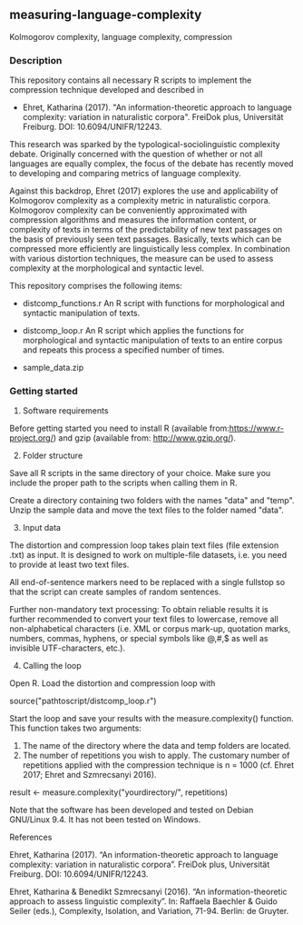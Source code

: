 ## measuring-language-complexity
Kolmogorov complexity, language complexity, compression

### Description

This repository contains all necessary R scripts to implement the compression technique developed and described in 

* Ehret, Katharina (2017).  "An information-theoretic approach to language complexity: variation in naturalistic corpora". FreiDok plus, Universität Freiburg. DOI: 10.6094/UNIFR/12243.

This research was sparked by the typological-sociolinguistic complexity debate. Originally concerned with the question of whether or not all languages are equally complex, the focus of the debate has recently moved to developing and comparing metrics of language complexity. 

Against this backdrop, Ehret (2017) explores the use and applicability of Kolmogorov complexity as a complexity metric in naturalistic corpora. Kolmogorov complexity can be conveniently approximated with compression algorithms and measures the information content, or complexity of texts in terms of the predictability of new text passages on the basis of previously seen text passages. Basically, texts which can be compressed more efficiently are linguistically less complex. In combination with various distortion techniques, the measure can be used to assess complexity at the morphological and syntactic level. 

This repository comprises the following items:

* distcomp_functions.r
  An R script with functions for morphological and syntactic manipulation of texts. 
  
* distcomp_loop.r
  An R script which applies the functions for morphological and syntactic manipulation of texts to an entire corpus and repeats this process a specified number of times.

* sample_data.zip
  


### Getting started

1. Software requirements

Before getting started you need to install R (available from:https://www.r-project.org/) and gzip (available from: http://www.gzip.org/).

2. Folder structure

Save all R scripts in the same directory of your choice. Make sure you include the proper path to the scripts when calling them in R. 

Create a directory containing two folders with the names "data" and "temp". Unzip the sample data and move the text files to the folder named "data".


3. Input data

The distortion and compression loop takes plain text files (file extension
.txt) as input. It is designed to work on multiple-file datasets, i.e. you need
to provide at least two text files.

All end-of-sentence markers need to be replaced with a single fullstop so that the script can create samples of random sentences.

Further non-mandatory text processing: To obtain reliable results it is further recommended to convert your text files to lowercase, remove all non-alphabetical characters (i.e. XML or corpus mark-up, quotation marks, numbers, commas, hyphens, or special symbols like @,#,$ as well as invisible UTF-characters, etc.). 


4. Calling the loop

Open R. Load the distortion and compression loop with 

  source("pathtoscript/distcomp_loop.r")

Start the loop and save your results with the measure.complexity() function.
This function takes two arguments:
1. The name of the directory where the data and temp folders are located.
2. The number of repetitions you wish to apply. The customary number of repetitions applied with the compression technique is n = 1000 (cf. Ehret 2017; Ehret and
Szmrecsanyi 2016).

  result <- measure.complexity("yourdirectory/", repetitions)


Note that the software has been developed and tested on Debian GNU/Linux 9.4. It has not been tested on Windows.



References

Ehret, Katharina (2017).  “An information-theoretic approach to language complexity: variation in naturalistic corpora”. FreiDok plus, Universität Freiburg. DOI: 10.6094/UNIFR/12243. 

Ehret, Katharina & Benedikt Szmrecsanyi (2016). “An information-theoretic approach to assess linguistic complexity”. In: Raffaela Baechler & Guido Seiler (eds.), Complexity, Isolation, and Variation, 71-94. Berlin: de Gruyter. 
